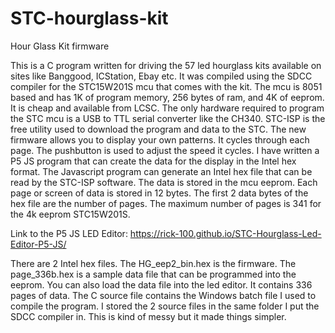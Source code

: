 # STC-hourglass-kit
Hour Glass Kit firmware

This is a C program written for driving the 57 led hourglass kits available on sites like Banggood, ICStation, Ebay etc. It was compiled using the SDCC compiler for the STC15W201S mcu that comes with the kit. The mcu is 8051 based and has 1K of program memory, 256 bytes of ram, and 4K of eeprom. It is cheap and available from LCSC. The only hardware required to program the STC mcu is a USB to TTL serial converter like the CH340. STC-ISP is the free utility used to download the program and data to the STC. The new firmware allows you to display your own patterns. It cycles through each page. The pushbutton is used to adjust the speed it cycles. I have written a P5 JS program that can create the data for the display in the Intel hex format. The Javascript program can generate an Intel hex file that can be read by the STC-ISP software. The data is stored in the mcu eeprom. Each page or screen of data is stored in 12 bytes. The first 2 data bytes of the hex file are the number of pages. The maximum number of pages is 341 for the 4k eeprom STC15W201S.

Link to the P5 JS LED Editor:
https://rick-100.github.io/STC-Hourglass-Led-Editor-P5-JS/

There are 2 Intel hex files. The HG_eep2_bin.hex is the firmware. The page_336b.hex is a sample data file that can be programmed into the eeprom. You can also load the data file into the led editor. It contains 336 pages of data. The C source file contains the Windows batch file I used to compile the program. I stored the 2 source files in the same folder I put the SDCC compiler in. This is kind of messy but it made things simpler. 

